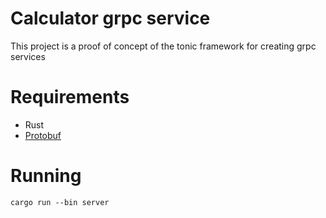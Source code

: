 # Calculator grpc service
This project is a proof of concept of the tonic framework for creating grpc services

# Requirements
- Rust
- [Protobuf](https://protobuf.dev/)

# Running
```
cargo run --bin server
```
